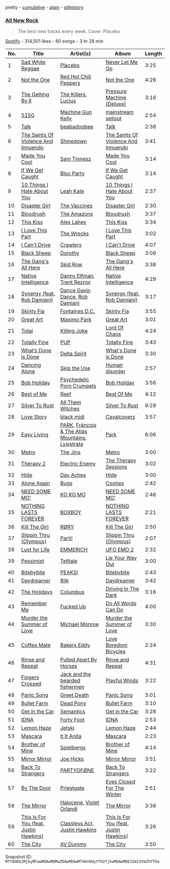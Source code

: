 pretty - [cumulative](/playlists/cumulative/37i9dQZF1DWZryfp6NSvtz.md) - [plain](/playlists/plain/37i9dQZF1DWZryfp6NSvtz) - [githistory](https://github.githistory.xyz/mackorone/spotify-playlist-archive/blob/main/playlists/plain/37i9dQZF1DWZryfp6NSvtz)

### [All New Rock](https://open.spotify.com/playlist/37i9dQZF1DWZryfp6NSvtz)

> The best new tracks every week\. Cover: Placebo

[Spotify](https://open.spotify.com/user/spotify) - 314,501 likes - 60 songs - 3 hr 28 min

| No. | Title | Artist(s) | Album | Length |
|---|---|---|---|---|
| 1 | [Sad White Reggae](https://open.spotify.com/track/79aKaP2BKL4N3zdc1imLr8) | [Placebo](https://open.spotify.com/artist/6RZUqkomCmb8zCRqc9eznB) | [Never Let Me Go](https://open.spotify.com/album/19upQOw6eZRsGUGqGe6zF1) | 3:25 |
| 2 | [Not the One](https://open.spotify.com/track/5jpqyokFLz5Atb9Ve6f0FH) | [Red Hot Chili Peppers](https://open.spotify.com/artist/0L8ExT028jH3ddEcZwqJJ5) | [Not the One](https://open.spotify.com/album/6zBLkJVa4eSXgP7o7ta7IO) | 4:26 |
| 3 | [The Getting By II](https://open.spotify.com/track/2PHtfP5IGUlqCd8Czk9khL) | [The Killers](https://open.spotify.com/artist/0C0XlULifJtAgn6ZNCW2eu), [Lucius](https://open.spotify.com/artist/1WrqUPWlHN5FXCRcQgrkas) | [Pressure Machine \(Deluxe\)](https://open.spotify.com/album/01Go8OwdhESlkxPwrx6515) | 3:16 |
| 4 | [5150](https://open.spotify.com/track/14UzhtAQyCRGsuSjInmiJi) | [Machine Gun Kelly](https://open.spotify.com/artist/6TIYQ3jFPwQSRmorSezPxX) | [mainstream sellout](https://open.spotify.com/album/3sKZHtQoq3tPtkXbT8PJAc) | 2:54 |
| 5 | [Talk](https://open.spotify.com/track/1upVvXlWQUwAPuLN3oh8lk) | [beabadoobee](https://open.spotify.com/artist/35l9BRT7MXmM8bv2WDQiyB) | [Talk](https://open.spotify.com/album/2UqdKTiPEdLx7IqEeZ7CWV) | 2:38 |
| 6 | [The Saints Of Violence And Innuendo](https://open.spotify.com/track/3qdTM1rNjRUvmbuF4d82Mv) | [Shinedown](https://open.spotify.com/artist/70BYFdaZbEKbeauJ670ysI) | [The Saints Of Violence And Innuendo](https://open.spotify.com/album/3WgIObFq2Z0z5ulE29sCw4) | 3:41 |
| 7 | [Made You Cool](https://open.spotify.com/track/4j33FNursMn7WUao0tLb4O) | [Sam Tinnesz](https://open.spotify.com/artist/70TsVY28EcEUYSGG5Yw7mp) | [Made You Cool](https://open.spotify.com/album/1FwoENdmB6fCMorZZaDmbv) | 3:14 |
| 8 | [If We Get Caught](https://open.spotify.com/track/3Gq6s5E6RKnQ4YVluGKd6u) | [Bloc Party](https://open.spotify.com/artist/3MM8mtgFzaEJsqbjZBSsHJ) | [If We Get Caught](https://open.spotify.com/album/1oaHw2W2H645sOxpsTWYuY) | 3:14 |
| 9 | [10 Things I Hate About You](https://open.spotify.com/track/1shKa7wLElW8CrbHOJk85M) | [Leah Kate](https://open.spotify.com/artist/6oWOHAOyBUn6aJlKIPJK9r) | [10 Things I Hate About You](https://open.spotify.com/album/0pIt9H9KU1FyhygpHAOs2l) | 2:37 |
| 10 | [Disaster Girl](https://open.spotify.com/track/0AgZmVy57KygTp6eYHHBkk) | [The Vaccines](https://open.spotify.com/artist/0Ak6DLKHtpR6TEEnmcorKA) | [Disaster Girl](https://open.spotify.com/album/1UCrUZHeQ7ohG9Z1H0YxsU) | 2:30 |
| 11 | [Bloodrush](https://open.spotify.com/track/0b0zFHW34b9dCVTSu0F3tU) | [The Amazons](https://open.spotify.com/artist/7243txmysJ4KbRmH8UAMKO) | [Bloodrush](https://open.spotify.com/album/3SlJjfANoyxq1Ed8aQDn9G) | 3:37 |
| 12 | [This Kiss](https://open.spotify.com/track/7jC8Zmo0vOAc2dnXTLALqP) | [Alex Lahey](https://open.spotify.com/artist/5kdYrM3h2sB1Eid5tDf6Hk) | [This Kiss](https://open.spotify.com/album/2jnpavQpoUrK2dmsueCbt9) | 3:34 |
| 13 | [I Love This Part](https://open.spotify.com/track/4wy91vbmH7EGY0q8qrUjTX) | [The Wrecks](https://open.spotify.com/artist/458aS6ALc3QkzwfR5USt34) | [I Love This Part](https://open.spotify.com/album/4dwxRRxH7No8fqNlMG3qMF) | 3:02 |
| 14 | [I Can't Drive](https://open.spotify.com/track/5D5YcH3dr3b53fi0F8cVsU) | [Crawlers](https://open.spotify.com/artist/2xtmoxSauQs0TQFUoHmbfy) | [I Can't Drive](https://open.spotify.com/album/2G3tEj45E2F3slj2qsVAby) | 4:07 |
| 15 | [Black Sheep](https://open.spotify.com/track/1IXHEW37OZl7EBajKupTg0) | [Dorothy](https://open.spotify.com/artist/6IOvhXyk5edbA2DVaeP9Up) | [Black Sheep](https://open.spotify.com/album/2ulQy55tAU204XtJqddoTU) | 3:09 |
| 16 | [The Gang's All Here](https://open.spotify.com/track/1k2wpoh1lyf4lNBUFtdLNK) | [Skid Row](https://open.spotify.com/artist/4opTS86dN9uO313J9CE8xg) | [The Gang's All Here](https://open.spotify.com/album/6vLJmmaxCG3wGckRBKc8H7) | 3:38 |
| 17 | [Native Intelligence](https://open.spotify.com/track/2mKAZDOy4k24ktEQYVAzas) | [Danny Elfman](https://open.spotify.com/artist/5qBZETtyzfYnXOobDXbmcD), [Trent Reznor](https://open.spotify.com/artist/0hRijdwO8UsJMudc3476ma) | [Native Intelligence](https://open.spotify.com/album/2nNmgEy221WV8M68AVK3yP) | 4:29 |
| 18 | [Synergy \(feat\. Rob Damiani\)](https://open.spotify.com/track/06slOFQgdYZFNrTTf84UYR) | [Dance Gavin Dance](https://open.spotify.com/artist/6guC9FqvlVboSKTI77NG2k), [Rob Damiani](https://open.spotify.com/artist/0AwzFSZswk9u1xMFfGvXTk) | [Synergy \(feat\. Rob Damiani\)](https://open.spotify.com/album/0Ag30MwuL4zPIJl11dLYlI) | 3:17 |
| 19 | [Skinty Fia](https://open.spotify.com/track/6TEOYJNqvuo5HAFYfwdPTc) | [Fontaines D.C.](https://open.spotify.com/artist/3SXwqSqAoBz9WCI9PDQzY6) | [Skinty Fia](https://open.spotify.com/album/5xCFE4lew3dN5TdGmEXwPf) | 3:55 |
| 20 | [Great Art](https://open.spotify.com/track/71dirmExq1hzAWFffomLrH) | [Maximo Park](https://open.spotify.com/artist/048FBwXjFYBWxSggPDipic) | [Great Art](https://open.spotify.com/album/1G31T9KBWaQCsU2oW1YvIB) | 3:01 |
| 21 | [Total](https://open.spotify.com/track/6RBwhxL28i63ZwluSirl9d) | [Killing Joke](https://open.spotify.com/artist/0Zy4ncr8h1jd7Nzr9946fD) | [Lord Of Chaos](https://open.spotify.com/album/5Urcd0CgxOwChJzrJnanIo) | 4:24 |
| 22 | [Totally Fine](https://open.spotify.com/track/63bJzj2Wd9CTHAjLdJeiQN) | [PUP](https://open.spotify.com/artist/6A7uqgC2N1nUhrCLAytHxN) | [Totally Fine](https://open.spotify.com/album/47glTk9SL8PE4eNppGiNSf) | 3:43 |
| 23 | [What’s Done is Done](https://open.spotify.com/track/4Gnn0gDHzMFRNx5DmX6gK8) | [Delta Spirit](https://open.spotify.com/artist/1xVWSPiw5B0OduIC0DSu3V) | [What's Done is Done](https://open.spotify.com/album/2ePmaLxFwdudLmUSj8eMwr) | 3:30 |
| 24 | [Dancing Alone](https://open.spotify.com/track/0kd0RQZjFRUkS1CEh6Ry47) | [Skip the Use](https://open.spotify.com/artist/6UWiE4V9p2HK4C74A0CGKB) | [Human disorder](https://open.spotify.com/album/7pqfT0igQtjHaDnYChZjCl) | 2:57 |
| 25 | [Bob Holiday](https://open.spotify.com/track/7uGfp2BK4kv5NB9IgZ2IsQ) | [Psychedelic Porn Crumpets](https://open.spotify.com/artist/7GRrLcUxwtQLvOpO7OHO80) | [Bob Holiday](https://open.spotify.com/album/0NJIyAarpI6VCYL7orfvPl) | 3:56 |
| 26 | [Best of Me](https://open.spotify.com/track/0tC3aKyxTuy4lahcB6Rqb2) | [Reef](https://open.spotify.com/artist/191Koh7PSIi28IrGAGoINO) | [Best Of Me](https://open.spotify.com/album/79P5oUNpNzSt2h46jX0QKi) | 4:12 |
| 27 | [Silver To Rust](https://open.spotify.com/track/4LCVroEB1yhIruBNXspuXP) | [All Them Witches](https://open.spotify.com/artist/29Wmfm1CojrjQ3aQP0FI65) | [Silver To Rust](https://open.spotify.com/album/7ABjwHOYiqzKi5FyeN1YOj) | 9:28 |
| 28 | [Love Story](https://open.spotify.com/track/6qK38sSJQvNgUu2F9oLv85) | [black midi](https://open.spotify.com/artist/7Hvq85OU8T7Hsd63zNBwaL) | [Cavalcovers](https://open.spotify.com/album/0GL3tp8FX7OrNBaKytRX0j) | 3:57 |
| 29 | [Easy Living](https://open.spotify.com/track/4GW71Fj6Br2rH6ev9T8f1k) | [PARK](https://open.spotify.com/artist/5pMItVznpNhxltDYviTMsu), [Frànçois & The Atlas Mountains](https://open.spotify.com/artist/1mHTS3stAYCszPZ2PRa8QU), [Lysistrata](https://open.spotify.com/artist/04bDp8VBNHzbTdujiMUuCb) | [Park](https://open.spotify.com/album/5TlXmC4JTP9rrBvQV9O621) | 6:06 |
| 30 | [Metro](https://open.spotify.com/track/0qLy2FPIiqqkf693GGm9sC) | [The Jins](https://open.spotify.com/artist/5WvFLGeK0O8imCwfQF1j3b) | [Metro](https://open.spotify.com/album/67p9TWhnhSadOPcBEunSeZ) | 3:00 |
| 31 | [Therapy 2](https://open.spotify.com/track/5Xch2bmKG4TBYuKPWIMpMt) | [Electric Enemy](https://open.spotify.com/artist/2N1mByBMykfROrhwRVQV3v) | [The Therapy Sessions](https://open.spotify.com/album/4Ree7F8kKBluzkGcKcFo0P) | 3:02 |
| 32 | [Hide](https://open.spotify.com/track/7x1RSzh3EmnIgJzqJCQtd3) | [Day Aches](https://open.spotify.com/artist/6fKJtGQ4ACpLgs1cqOMx3H) | [Hide](https://open.spotify.com/album/3AY7vjgNINaKOGOF00Jwrr) | 3:00 |
| 33 | [Alone Again](https://open.spotify.com/track/4n6opRZl3QykvuM3dGe28s) | [Bugs](https://open.spotify.com/artist/6kjbCSFaHOo2deId1wSaeL) | [Cooties](https://open.spotify.com/album/3ad0hSv3H1wJr6nffetZqP) | 2:42 |
| 34 | [NEED SOME MO'](https://open.spotify.com/track/45MESCRwog80rynTpzrTWY) | [KO KO MO](https://open.spotify.com/artist/37njHbDvYnaoRWbRwVTdaZ) | [NEED SOME MO'](https://open.spotify.com/album/3ImVZRpwTPSkF6duisekYE) | 2:48 |
| 35 | [NOTHING LASTS FOREVER](https://open.spotify.com/track/2kOzx5IjzzR7qocdNM4j3j) | [BOXBOY](https://open.spotify.com/artist/2fqFwtlZfeARcbEVdXSwoM) | [NOTHING LASTS FOREVER](https://open.spotify.com/album/3r8wFIWyOeukTYjZhOZkb0) | 2:21 |
| 36 | [Kill The Girl](https://open.spotify.com/track/1Wuz7gQuVAj3BI3Bf53jeh) | [RØRY](https://open.spotify.com/artist/7axZFTseO96HmG1u4ABDAI) | [Kill The Girl](https://open.spotify.com/album/4UTqbTCZIvxPBnA5hRUgLk) | 2:50 |
| 37 | [Slippin Thru \(Olympus\)](https://open.spotify.com/track/2iCNn64ziMiunTQemFhMeg) | [Parti!](https://open.spotify.com/artist/1b17pNackw7aDoGd6NIZzK) | [Slippin Thru \(Olympus\)](https://open.spotify.com/album/6gkQEseRP1jIigRNJooBE3) | 2:07 |
| 38 | [Lust for Life](https://open.spotify.com/track/3VkY2jHjBcXY1Q21cc6glF) | [EMMERICH](https://open.spotify.com/artist/6GkVK4rEmqtj1STUQCuDQh) | [UFO EMO 2](https://open.spotify.com/album/1S6hS6T275XBv0jbsjW0NX) | 2:32 |
| 39 | [Pessimist](https://open.spotify.com/track/1Gb6CzcZQbQR0Abno1bLIu) | [Telltale](https://open.spotify.com/artist/6bmGjHSXH8rPaZ2iQhgNQ0) | [Lie Your Way Out](https://open.spotify.com/album/4jrqL89L1mezhs2NG3yCb8) | 3:00 |
| 40 | [Bitebybite](https://open.spotify.com/track/0hI4S6nN6JYt8uxwFItjDN) | [PEAKS!](https://open.spotify.com/artist/6OmQ3QpipDrfFdHjtYNMp1) | [Bitebybite](https://open.spotify.com/album/35xVCWH4XDwYPitZHyQ3Xi) | 2:43 |
| 41 | [Daydreamer](https://open.spotify.com/track/2oZvlHmJnpx4d0SuQGl76U) | [Bilk](https://open.spotify.com/artist/5ryYQaYPltS7u7tjByRM3K) | [Daydreamer](https://open.spotify.com/album/5DZnP4fiqolkGo1kPPnzHP) | 3:42 |
| 42 | [The Holidays](https://open.spotify.com/track/45Ke9pWWXGw6lpnZCTbAmr) | [Columbus](https://open.spotify.com/artist/3hyTRrdgrNuAExA3tNS8CA) | [Driving In The Dark](https://open.spotify.com/album/44szdul4P7C2lcdgyscfcR) | 3:16 |
| 43 | [Remember Me](https://open.spotify.com/track/4zq3ooyW7cQ3n7LXFaboUV) | [Fucked Up](https://open.spotify.com/artist/05C3EDw4Rf0qMhrdjFKncL) | [Do All Words Can Do](https://open.spotify.com/album/39NLIYLEjLnvA3N9wF9slF) | 4:00 |
| 44 | [Murder the Summer of Love](https://open.spotify.com/track/3EpyJVzdiFHNOHMrLhAsRa) | [Michael Monroe](https://open.spotify.com/artist/5Ul6r5lUSOraWUidNnsILZ) | [Murder the Summer of Love](https://open.spotify.com/album/5dT9Ug3PsduPl6nt1iOSPB) | 3:30 |
| 45 | [Coffee Mate](https://open.spotify.com/track/0mEaBLxY4MCNMSM3INemVR) | [Bakers Eddy](https://open.spotify.com/artist/5jfNarQg6Z53zgEOzsDswD) | [Love Boredom Bicycles](https://open.spotify.com/album/79W6cWIR0t0EFc4jcJj6qg) | 2:24 |
| 46 | [Rinse and Repeat](https://open.spotify.com/track/5TFCatIcfeNVhoUpqHIlHg) | [Pulled Apart By Horses](https://open.spotify.com/artist/0AUkXuvc92Zd0E9qKbkfsy) | [Rinse and Repeat](https://open.spotify.com/album/59LnOVTUi3AkP948nZ54BS) | 4:31 |
| 47 | [Fingers Crossed](https://open.spotify.com/track/7KnTNCfJOsXqCn1ZlFHxpi) | [Jack and the bearded fishermen](https://open.spotify.com/artist/3dA2NIoEt8X4q0KU4QycgJ) | [Playful Winds](https://open.spotify.com/album/42qmcuJ95Mbba03aQsGQVz) | 3:22 |
| 48 | [Panic Song](https://open.spotify.com/track/41enh722WYrH5i2rJTXCxP) | [Greet Death](https://open.spotify.com/artist/7CddNoU6nKEW7UpcIlJF9n) | [Panic Song](https://open.spotify.com/album/6gnfEqQYoJqG0FqWYIHANY) | 3:01 |
| 49 | [Bullet Farm](https://open.spotify.com/track/3CTZvBM4GoGazlOfR2aopV) | [Dead Pony](https://open.spotify.com/artist/3lGO6uBIzoFyU6OoGMER1B) | [Bullet Farm](https://open.spotify.com/album/32MwWq9YA4sIKBH95h3hee) | 3:10 |
| 50 | [Get in the Car](https://open.spotify.com/track/2CWJDVIBBIFQlJvesGdxvP) | [Semantics](https://open.spotify.com/artist/3ulcHuTU6eBcORZBJDhG6m) | [Get in the Car](https://open.spotify.com/album/0wuVKMqNcc5Dzsvs8oNtqM) | 3:28 |
| 51 | [IDNA](https://open.spotify.com/track/6nO5sCcJUZ4RnwsWuDX1kw) | [Forty Foot](https://open.spotify.com/artist/3ReEVKIj52H4BL23YrjPNd) | [IDNA](https://open.spotify.com/album/4BitGxVh29J2F3miMYnMw9) | 2:53 |
| 52 | [Lemon Haze](https://open.spotify.com/track/6MfLAF7nMeak4pQ8a5RLIX) | [Jetski](https://open.spotify.com/artist/7caLQqT0aT6F4uexmHpLSI) | [Lemon Haze](https://open.spotify.com/album/43DayCevM2KqJWP53y7TKt) | 2:44 |
| 53 | [Mascara](https://open.spotify.com/track/5tmFys119neY8iUkJkVIQU) | [It It Anita](https://open.spotify.com/artist/2KIWKzkuz5AX8k5UTk86yH) | [Mascara](https://open.spotify.com/album/4iHOdl7tHz8iZd0ZEjZLZP) | 2:23 |
| 54 | [Brother of Mine](https://open.spotify.com/track/03Idtt3AjQG0X7IyoXpuw6) | [Spielbergs](https://open.spotify.com/artist/1PTXobwsxwhjcIajCjV8u4) | [Brother of Mine](https://open.spotify.com/album/4b4WAaunBaI9dRwsTpnbMG) | 4:14 |
| 55 | [Mirror Mirror](https://open.spotify.com/track/3FYL4enRPDBYGvlc3bMAT8) | [Joe Hicks](https://open.spotify.com/artist/0xwHtYTN6P4PtjLSzLV4U5) | [Mirror Mirror](https://open.spotify.com/album/0IR2GnqIrIR2d2IADNTD8I) | 3:51 |
| 56 | [Back To Strangers](https://open.spotify.com/track/3GV1P7Xvn64usVjNZSXSNR) | [PARTYOFØNE](https://open.spotify.com/artist/3bb8SEudKsfPJOU3PMBXut) | [Back To Strangers](https://open.spotify.com/album/2oekoR7Nl5KT3UnycMajc6) | 3:22 |
| 57 | [By The Door](https://open.spotify.com/track/4B6EJpXCn6OkpESUkjxM95) | [Priestgate](https://open.spotify.com/artist/0mhU2f9YqeYcnEW6ynit0i) | [Eyes Closed For The Winter](https://open.spotify.com/album/0APF8JgdCX26QPfMxCZMZr) | 2:51 |
| 58 | [The Mirror](https://open.spotify.com/track/55HSUChS7hn7JEpeuFQogj) | [Halocene](https://open.spotify.com/artist/1S4xN9nvW5vlFoRBisdxUL), [Violet Orlandi](https://open.spotify.com/artist/3amoyQla9uUhiJhhMS7CLz) | [The Mirror](https://open.spotify.com/album/4ZOFbKKsHN3Cg3KlqIsmL1) | 3:38 |
| 59 | [This Is For You \(feat\. Justin Hawkins\)](https://open.spotify.com/track/4oh6OiLBNDqTWBZb2CZC5t) | [Classless Act](https://open.spotify.com/artist/4UciATnuVJDY2ZMgiERxK1), [Justin Hawkins](https://open.spotify.com/artist/0uxCxv8DRLliL5AeC7VtqA) | [This Is For You \(feat\. Justin Hawkins\)](https://open.spotify.com/album/1QBELHW31Ok6iO8kW5qOoH) | 3:26 |
| 60 | [The City](https://open.spotify.com/track/4ogrk8iGbQKDFjb9RF9dyb) | [AV Dummy](https://open.spotify.com/artist/7EEhQh6CQf7tOSOu98fofs) | [The City](https://open.spotify.com/album/0kT8FjFhFfiOOywd2VBu2L) | 3:50 |

Snapshot ID: `MTY0ODE2MjkyMCwwMDAwMDMwZDAwMDAwMTdmYmUyYTU2YjkwMDAwMDE3ZmI3YmZhYThm`